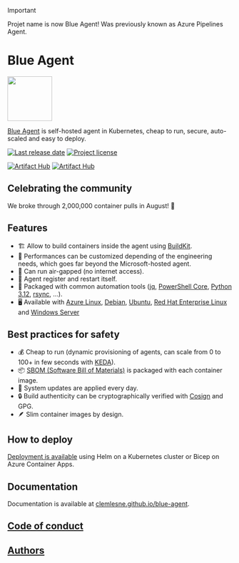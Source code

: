 > [!IMPORTANT]
> Projet name is now Blue Agent! Was previously known as Azure Pipelines Agent.

# Blue Agent

<!-- Use absolute path for images in README.md, so that they are displayed on ArtifactHub.io, Lens, OpenLens, etc. -->
<img src="https://raw.githubusercontent.com/clemlesne/blue-agent/main/docs/static/favicon.svg" width="100">

[Blue Agent](https://github.com/clemlesne/blue-agent) is self-hosted agent in Kubernetes, cheap to run, secure, auto-scaled and easy to deploy.

<!-- github.com badges -->

[![Last release date](https://img.shields.io/github/release-date/clemlesne/blue-agent)](https://github.com/clemlesne/blue-agent/releases)
[![Project license](https://img.shields.io/github/license/clemlesne/blue-agent)](https://github.com/clemlesne/blue-agent/blob/main/LICENSE)

<!-- artifacthub.io badges -->

[![Artifact Hub](https://img.shields.io/endpoint?url=https://artifacthub.io/badge/repository/blue-agent)](https://artifacthub.io/packages/search?repo=blue-agent)
[![Artifact Hub](https://img.shields.io/endpoint?url=https://artifacthub.io/badge/repository/blue-agent-container)](https://artifacthub.io/packages/search?repo=blue-agent-container)

## Celebrating the community

We broke through 2,000,000 container pulls in August! 🎉

## Features

- 🏗️ Allow to build containers inside the agent using [BuildKit](https://github.com/moby/buildkit).
- 💪 Performances can be customized depending of the engineering needs, which goes far beyond the Microsoft-hosted agent.
- 📵 Can run air-gapped (no internet access).
- 🔄 Agent register and restart itself.
- 🔧 Packaged with common automation tools ([jq](https://github.com/stedolan/jq), [PowerShell Core](https://github.com/PowerShell/PowerShell), [Python 3.12](https://docs.python.org/3/whatsnew/3.12.html), [rsync](https://rsync.samba.org), ...).
- 🖥️ Available with [Azure Linux](https://github.com/microsoft/azurelinux), [Debian](https://debian.org), [Ubuntu](https://ubuntu.com), [Red Hat Enterprise Linux](https://access.redhat.com/products/red-hat-enterprise-linux) and [Windows Server](https://www.microsoft.com/en-us/windows-server)

## Best practices for safety

- 💰 Cheap to run (dynamic provisioning of agents, can scale from 0 to 100+ in few seconds with [KEDA](https://keda.sh)).
- 📦 [SBOM (Software Bill of Materials)](https://en.wikipedia.org/wiki/Software_supply_chain) is packaged with each container image.
- 🔄 System updates are applied every day.
- 🔒 Build authenticity can be cryptographically verified with [Cosign](https://github.com/sigstore/cosign) and GPG.
- 🪶 Slim container images by design.

## How to deploy

[Deployment is available](https://clemlesne.github.io/blue-agent/docs/getting-started) using Helm on a Kubernetes cluster or Bicep on Azure Container Apps.

## Documentation

Documentation is available at [clemlesne.github.io/blue-agent](https://clemlesne.github.io/blue-agent/).

## [Code of conduct](./CODE_OF_CONDUCT.md)

## [Authors](./AUTHORS.md)
